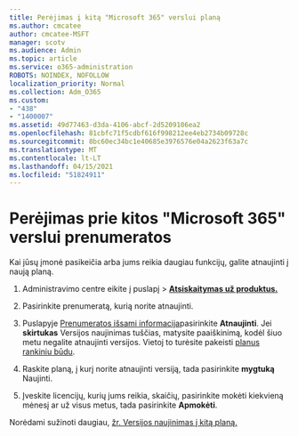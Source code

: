 ```yaml
---
title: Perėjimas į kitą "Microsoft 365" verslui planą
ms.author: cmcatee
author: cmcatee-MSFT
manager: scotv
ms.audience: Admin
ms.topic: article
ms.service: o365-administration
ROBOTS: NOINDEX, NOFOLLOW
localization_priority: Normal
ms.collection: Adm_O365
ms.custom:
- "438"
- "1400007"
ms.assetid: 49d77463-d3da-4106-abcf-2d5209106ea2
ms.openlocfilehash: 81cbfc71f5cdbf616f998212ee4eb2734b09728c
ms.sourcegitcommit: 8bc60ec34bc1e40685e3976576e04a2623f63a7c
ms.translationtype: MT
ms.contentlocale: lt-LT
ms.lasthandoff: 04/15/2021
ms.locfileid: "51824911"
---
```

# <a name="switch-to-a-different-microsoft-365-for-business-subscription"></a>Perėjimas prie kitos "Microsoft 365" verslui prenumeratos

Kai jūsų įmonė pasikeičia arba jums reikia daugiau funkcijų, galite atnaujinti į naują planą.
  
1. Administravimo centre eikite į  puslapį \> **[Atsiskaitymas už produktus.](https://go.microsoft.com/fwlink/p/?linkid=842054)**

2. Pasirinkite prenumeratą, kurią norite atnaujinti.

3. Puslapyje [Prenumeratos išsami informacija](https://admin.microsoft.com/AdminPortal/Home#/subscriptions/webdirect%252F0dbaa202-d590-4529-98c2-a5e2ebaac702)pasirinkite **Atnaujinti**.  Jei **skirtukas** Versijos naujinimas tuščias, matysite paaiškinimą, kodėl šiuo metu negalite atnaujinti versijos. Vietoj to turėsite pakeisti [planus rankiniu būdu](https://docs.microsoft.com/microsoft-365/commerce/subscriptions/change-plans-manually?view=o365-worldwide).

4. Raskite planą, į kurį norite atnaujinti versiją, tada pasirinkite **mygtuką** Naujinti.

5. Įveskite licencijų, kurių jums reikia, skaičių, pasirinkite mokėti kiekvieną mėnesį ar už visus metus, tada pasirinkite **Apmokėti**.

Norėdami sužinoti daugiau, [žr. Versijos naujinimas į kitą planą.](https://docs.microsoft.com/microsoft-365/commerce/subscriptions/upgrade-to-different-plan)
